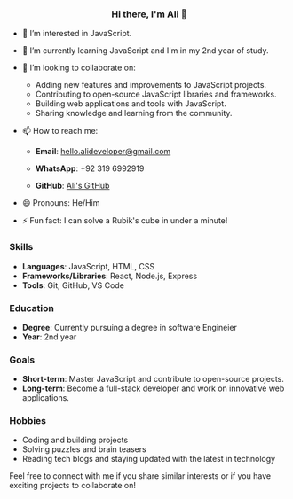 ### <p align="center">Hi there, I'm Ali 👋</p>


- 👀 I’m interested in JavaScript.
- 🌱 I’m currently learning JavaScript and I'm in my 2nd year of study.
- 💞️ I’m looking to collaborate on:
  - Adding new features and improvements to JavaScript projects.
  - Contributing to open-source JavaScript libraries and frameworks.
  - Building web applications and tools with JavaScript.
  - Sharing knowledge and learning from the community.

- 📫 How to reach me:
  - **Email**: hello.alideveloper@gmail.com
  - **WhatsApp**: +92 319 6992919
  
  - **GitHub**: [Ali's GitHub](https://github.com/code-ali-developer)

- 😄 Pronouns: He/Him
- ⚡ Fun fact: I can solve a Rubik's cube in under a minute!

### Skills
- **Languages**: JavaScript, HTML, CSS
- **Frameworks/Libraries**: React, Node.js, Express
- **Tools**: Git, GitHub, VS Code


### Education
- **Degree**: Currently pursuing a degree in software Engineier
- **Year**: 2nd year

### Goals
- **Short-term**: Master JavaScript and contribute to open-source projects.
- **Long-term**: Become a full-stack developer and work on innovative web applications.

### Hobbies
- Coding and building projects
- Solving puzzles and brain teasers
- Reading tech blogs and staying updated with the latest in technology

Feel free to connect with me if you share similar interests or if you have exciting projects to collaborate on!

<!---
code-ali-developer/code-ali-developer is a ✨ special ✨ repository because its `README.md` (this file) appears on your GitHub profile.
You can click the Preview link to take a look at your changes.
--->
